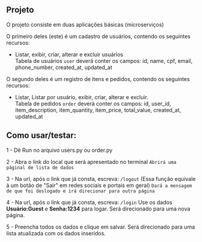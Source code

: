 ## Projeto

O projeto consiste em duas aplicações básicas (microserviços)

O primeiro deles (este) é um cadastro de usuários, contendo os seguintes recursos:

- Listar, exibir, criar, alterar e excluir usuários  
Tabela de usuários `user` deverá conter os campos: id, name, cpf, email, phone_number, created_at, updated_at


O segundo deles é um registro de itens e pedidos, contendo os seguintes recursos:

- Listar, Listar por usuário, exibir, criar, alterar e excluir.  
Tabela de pedidos `order` deverá conter os campos: id, user_id, item_description, item_quantity, item_price, total_value, created_at, updated_at



## Como usar/testar:

1 - Dê Run no arquivo users.py ou order.py

2 - Abra o link do local que será apresentado no terminal
    `Abrirá uma páginal de lista de dados`

3 - Na url, após o link que já consta, escreva: ``/logout`` (Essa função equivale à um botão de "Sair" em redes sociais e portais em geral)
    `Dará a mensagem de que foi deslogado e irá direcionar para outra página`

4 - Na url, após o link que já consta, escreva: ``/login``
    Use os dados **Usuário:Guest** e **Senha:1234** para logar.
    Será direcionado para uma nova página.

5 - Preencha todos os dados e clique em salvar.
    Será direcionado para uma lista atualizada com os dados inseridos.
